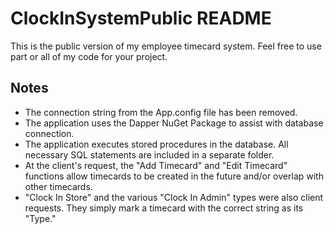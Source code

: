# ClockInSystemPublic README

This is the public version of my employee timecard system. Feel free to use part or all of my code for your project.

## Notes
* The connection string from the App.config file has been removed.
* The application uses the Dapper NuGet Package to assist with database connection.
* The application executes stored procedures in the database. All necessary SQL statements are included in a separate folder.
* At the client's request, the "Add Timecard" and "Edit Timecard" functions allow timecards to be created in the future and/or overlap with other timecards.
* "Clock In Store" and the various "Clock In Admin" types were also client requests. They simply mark a timecard with the correct string as its "Type."
